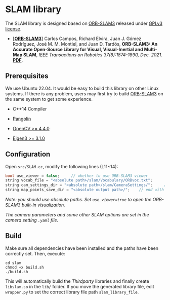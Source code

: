 # SLAM library

The SLAM library is designed based on [ORB-SLAM3](https://github.com/UZ-SLAMLab/ORB_SLAM3) released under [GPLv3 license](https://github.com/UZ-SLAMLab/ORB_SLAM3/LICENSE). 

- [**[ORB-SLAM3](https://github.com/UZ-SLAMLab/ORB_SLAM3)**] Carlos Campos, Richard Elvira, Juan J. Gómez Rodríguez, José M. M. Montiel, and Juan D. Tardós, **ORB-SLAM3: An Accurate Open-Source Library for Visual, Visual-Inertial and Multi-Map SLAM**, *IEEE Transactions on Robotics 37(6):1874-1890, Dec. 2021*. **[PDF](https://arxiv.org/abs/2007.11898)**.

## Prerequisites

We use Ubuntu 22.04. It would be easy to build this library on other Linux systems. If there is any problem, users may first try to build [ORB-SLAM3](https://github.com/UZ-SLAMLab/ORB_SLAM3) on the same system to get some experience.

- C++14 Compiler

- [Pangolin](https://github.com/stevenlovegrove/Pangolin)

- [OpenCV >= 4.4.0](http://opencv.org) 
- [Eigen3 >= 3.1.0](eigen.tuxfamily.org) 

## Configuration

Open `src/SLAM.cc`, modify the following lines  (L11~14):

```c++
bool use_viewer = false;     // whether to use ORB-SLAM3 viewer
string vocab_file = "<absolute path>/slam/Vocabulary/ORBvoc.txt";
string cam_settings_dir = "<absolute path>/slam/CameraSettings/";     // end with '/'
string map_points_save_dir = "<absolute output path>/";    // end with '/', output path
```

*Note: you should use absolute paths. Set `use_viewer=true` to open the ORB-SLAM3 built-in visualization.*

*The camera parameters and some other SLAM options are set in the camera setting `.yaml` file.*

## Build

Make sure all dependencies have been installed and the paths have been correctly set. Then, execute:
```
cd slam
chmod +x build.sh
./build.sh
```

This will automatically build the *Thirdparty* libraries and finally create  `libslam.so` in the `lib/` folder. If you move the generated library file, edit `wrapper.py` to set the correct library file path `slam_library_file`.

